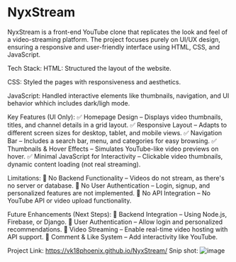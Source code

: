 # NyxStream
NyxStream is a front-end YouTube clone that replicates the look and feel of a video-streaming platform. The project focuses purely on UI/UX design, ensuring a responsive and user-friendly interface using HTML, CSS, and JavaScript.

Tech Stack:
HTML: Structured the layout of the website.

CSS: Styled the pages with responsiveness and aesthetics.

JavaScript: Handled interactive elements like thumbnails, navigation, and UI behavior whhich includes dark/ligh mode.

Key Features (UI Only):
✅ Homepage Design – Displays video thumbnails, titles, and channel details in a grid layout.
✅ Responsive Layout – Adapts to different screen sizes for desktop, tablet, and mobile views.
✅ Navigation Bar – Includes a search bar, menu, and categories for easy browsing.
✅ Thumbnails & Hover Effects – Simulates YouTube-like video previews on hover.
✅ Minimal JavaScript for Interactivity – Clickable video thumbnails, dynamic content loading (not real streaming).

Limitations:
🚫 No Backend Functionality – Videos do not stream, as there's no server or database.
🚫 No User Authentication – Login, signup, and personalized features are not implemented.
🚫 No API Integration – No YouTube API or video upload functionality.

Future Enhancements (Next Steps):
🔹 Backend Integration – Using Node.js, Firebase, or Django.
🔹 User Authentication – Allow login and personalized recommendations.
🔹 Video Streaming – Enable real-time video hosting with API support.
🔹 Comment & Like System – Add interactivity like YouTube.

Project  Link: https://vk18phoenix.github.io/NyxStream/
Snip shot:
![image](https://github.com/user-attachments/assets/767a78a0-a675-483f-9184-195f1cdd3fdb)
